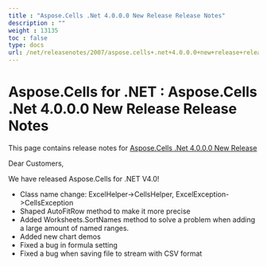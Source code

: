```yaml
---
title : "Aspose.Cells .Net 4.0.0.0 New Release Release Notes" 
description : "" 
weight : 13135 
toc : false
type: docs
url: /net/releasenotes/2007/aspose.cells+.net+4.0.0.0+new+release+release+notes/
---
```


# Aspose.Cells for .NET : Aspose.Cells .Net 4.0.0.0 New Release Release Notes


This page contains release notes for [Aspose.Cells .Net 4.0.0.0 New Release](http://www.aspose.com/downloads/cells/net/new-releases/aspose.cells-.net-4.0.0.0-new-release/)

Dear Customers,

We have released Aspose.Cells for .NET V4.0!

*   Class name change: ExcelHelper->CellsHelper, ExcelException->CellsException
*   Shaped AutoFitRow method to make it more precise
*   Added Worksheets.SortNames method to solve a problem when adding a large amount of named ranges.
*   Added new chart demos
*   Fixed a bug in formula setting
*   Fixed a bug when saving file to stream with CSV format

